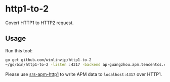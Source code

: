 # http1-to-2

Covert HTTP1 to HTTP2 request.

## Usage

Run this tool:

```bash
go get github.com/winlinvip/http1-to-2
~/go/bin/http1-to-2 -listen :4317 -backend ap-guangzhou.apm.tencentcs.com:4317
```

Please use [srs-apm-http1](https://github.com/winlinvip/srs-apm-http1) to write APM data to `localhost:4317` over HTTP1.

